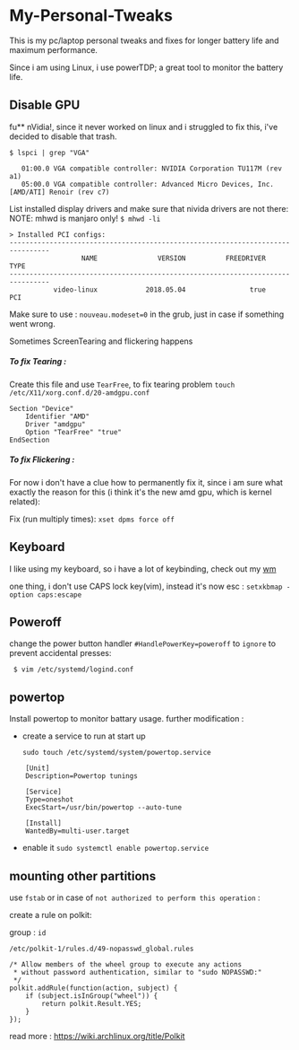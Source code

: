 # My-Personal-Tweaks
This is my pc/laptop personal tweaks and fixes for longer battery life and maximum performance.

Since i am using Linux, i use powerTDP; a great tool to monitor the battery life.

## Disable GPU
fu** nVidia!, since it never worked on linux and i struggled to fix this, i've decided to disable that trash.


```$ lspci | grep "VGA"```

```
   01:00.0 VGA compatible controller: NVIDIA Corporation TU117M (rev a1)
   05:00.0 VGA compatible controller: Advanced Micro Devices, Inc. [AMD/ATI] Renoir (rev c7)
```

List installed display drivers and make sure that nivida drivers are not there:
NOTE: mhwd is manjaro only!
```$ mhwd -li```

```
> Installed PCI configs:
--------------------------------------------------------------------------------
                  NAME               VERSION          FREEDRIVER           TYPE
--------------------------------------------------------------------------------
           video-linux            2018.05.04                true            PCI

```


Make sure to use : ```nouveau.modeset=0``` in the grub, just in case if something went wrong.

Sometimes ScreenTearing and flickering happens 

##### To fix Tearing :

Create this file and use ```TearFree```, to fix tearing problem 
```touch /etc/X11/xorg.conf.d/20-amdgpu.conf```
```
Section "Device"
	Identifier "AMD"
	Driver "amdgpu"
	Option "TearFree" "true"
EndSection
```

##### To fix Flickering :

For now i don't have a clue how to permanently fix it, since i am sure what exactly the reason for this (i think it's the new amd gpu, which is kernel related):

Fix (run multiply times):
```xset dpms force off```

## Keyboard

I like using my keyboard, so i have a lot of keybinding, check out my [wm](https://github.com/AYehia0/Dotfiles/blob/master/sxhkd/sxhkdrc)

one thing, i don't use CAPS lock key(vim), instead it's now esc : ```setxkbmap -option caps:escape ```

## Poweroff

change the power button handler ```#HandlePowerKey=poweroff``` to ```ignore``` to prevent accidental presses:

``` $ vim /etc/systemd/logind.conf```

## powertop 

Install powertop to monitor battary usage.
further modification :
	
- create a service to run at start up
	
	```sudo touch /etc/systemd/system/powertop.service```
```
	[Unit]
	Description=Powertop tunings

	[Service]
	Type=oneshot
	ExecStart=/usr/bin/powertop --auto-tune

	[Install]
	WantedBy=multi-user.target
```
- enable it ```sudo systemctl enable powertop.service```

## mounting other partitions 

use ```fstab``` or in case of ```not authorized to perform this operation``` :

create a rule on polkit:

group : ```id```


```
/etc/polkit-1/rules.d/49-nopasswd_global.rules

/* Allow members of the wheel group to execute any actions
 * without password authentication, similar to "sudo NOPASSWD:"
 */
polkit.addRule(function(action, subject) {
    if (subject.isInGroup("wheel")) {
        return polkit.Result.YES;
    }
});

```
read more : https://wiki.archlinux.org/title/Polkit
